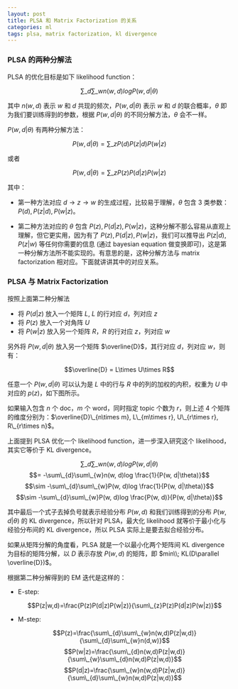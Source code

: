 ```yaml
---
layout: post
title: PLSA 和 Matrix Factorization 的关系
categories: ml
tags: plsa, matrix factorization, kl divergence
---
```


### PLSA 的两种分解法

PLSA 的优化目标是如下 likelihood function：

$$\sum\_{d}\sum\_{w}n(w, d)log P(w, d|\theta)$$

其中 $n(w, d)$ 表示 $w$ 和 $d$ 共现的频次，$P(w, d|\theta)$ 表示 $w$ 和 $d$ 的联合概率，$\theta$ 即为我们要训练得到的参数，根据 $P(w, d|\theta)$ 的不同分解方法，$\theta$ 会不一样。

$P(w, d|\theta)$ 有两种分解方法：

$$P(w, d|\theta)=\sum\_{z}P(d)P(z|d)P(w|z)$$

或者

$$P(w, d|\theta)=\sum\_{z}P(z)P(d|z)P(w|z)$$

其中：

* 第一种方法对应 $d \rightarrow z \rightarrow w$ 的生成过程，比较易于理解，$\theta$ 包含 3 类参数：$P(d), P(z|d), P(w|z)$。

* 第二种方法对应的 $\theta$ 包含 $P(z), P(d|z), P(w|z)$，这种分解不那么容易从直观上理解，但它更实用，因为有了 $P(z), P(d|z), P(w|z)$，我们可以推导出 $P(z|d), P(z|w)$ 等任何你需要的信息 (通过 bayesian equation 做变换即可)，这是第一种分解方法所不能实现的。有意思的是，这种分解方法与 matrix factorization 相对应。下面就讲讲其中的对应关系。

### PLSA 与 Matrix Factorization

按照上面第二种分解法

* 将 $P(d|z)$ 放入一个矩阵 $L$, $L$ 的行对应 $d$，列对应 $z$
* 将 $P(z)$ 放入一个对角阵 $U$
* 将 $P(w|z)$ 放入另一个矩阵 $R$，$R$ 的行对应 $z$，列对应 $w$

另外将 $P(w, d|\theta)$ 放入另一个矩阵 $\overline{D}$，其行对应 $d$，列对应 $w$，则有：

$$\overline{D} = L\times U\times R$$

任意一个 $P(w, d|\theta)$ 可以认为是 $L$ 中的行与 $R$ 中的列的加权的内积，权重为 $U$ 中对应的 $p(z)$，如下图所示。

<object data="/resource/plsa/plsa_mf.svg" type="image/svg+xml" class="blkcenter"></object>

如果输入包含 $n$ 个 doc，$m$ 个 word，同时指定 topic 个数为 $r$，则上述 4 个矩阵的维度分别为：$\overline{D}\_{n\times m}, L\_{m\times r}, U\_{r\times r}, R\_{r\times n}$。

上面提到 PLSA 优化一个 likelihood function，进一步深入研究这个 likelihood，其实它等价于 KL divergence。

$$\sum\_{d}\sum\_{w}n(w, d)log P(w, d|\theta)$$
$$= -\sum\_{d}\sum\_{w}n(w, d)log \frac{1}{P(w, d|\theta)}$$
$$\sim -\sum\_{d}\sum\_{w}P(w, d)log \frac{1}{P(w, d|\theta)}$$
$$\sim -\sum\_{d}\sum\_{w}P(w, d)log \frac{P(w, d)}{P(w, d|\theta)}$$

其中最后一个式子去掉负号就表示经验分布 $P(w, d)$ 和我们训练得到的分布 $P(w, d|\theta)$ 的 KL divergence，所以针对 PLSA，最大化 likelihood 就等价于最小化与经验分布间的 KL divergence，所以 PLSA 实际上是要去拟合经验分布。

如果从矩阵分解的角度看，PLSA 就是一个以最小化两个矩阵间 KL divergence 为目标的矩阵分解，以 $D$ 表示存放 $P(w, d)$ 的矩阵，即 $min\\; KL(D\parallel \overline{D})$。

根据第二种分解得到的 EM 迭代是这样的：

* E-step:

    $$P(z|w,d)=\frac{P(z)P(d|z)P(w|z)}{\sum\_{z}P(z)P(d|z)P(w|z)}$$

* M-step:

    $$P(z)=\frac{\sum\_{d}\sum\_{w}n(w,d)P(z|w,d)}{\sum\_{d}\sum\_{w}n(d,w)}$$
    $$P(w|z)=\frac{\sum\_{d}n(w,d)P(z|w,d)}{\sum\_{w}\sum\_{d}n(w,d)P(z|w,d)}$$
    $$P(d|z)=\frac{\sum\_{w}n(w,d)P(z|w,d)}{\sum\_{d}\sum\_{w}n(w,d)P(z|w,d)}$$
